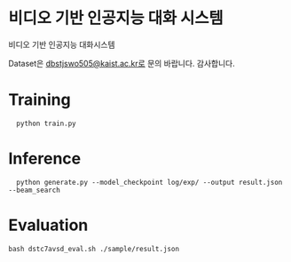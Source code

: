 # 비디오 기반 인공지능 대화 시스템

비디오 기반 인공지능 대화시스템

Dataset은 dbstjswo505@kaist.ac.kr로 문의 바랍니다.
감사합니다.

# Training
```
  python train.py
```

# Inference
```
  python generate.py --model_checkpoint log/exp/ --output result.json --beam_search
```

# Evaluation
```
bash dstc7avsd_eval.sh ./sample/result.json
```
#
